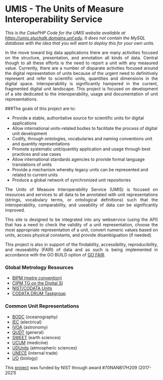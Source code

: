 # UMIS - The Units of Measure Interoperability Service

<em>This is the CakePHP Code for the UMIS website available at https://umis.stuchalk.domains.unf.edu. It does not contain
the MySQL database with the idea that you will want to deploy this for your own units.</em>

<p style="text-align: justify">In the move toward big data applications there are many activities focused on the structure, presentation, 
and annotation all kinds of data.  Central though to all these efforts is the need to report a unit with
any measured value.  Currently, there are a number of disparate activities focused around the digital
representation of units because of the urgent need to definitively represent and refer to scientific units,
quantities and dimensions in the digital space. Interoperability is significantly hampered in the current,
fragmented digital unit landscape. This project is focused on development of a site dedicated to the
interoperability, usage and documentation of unit representations.</p>

###The goals of this project are to:
- Provide a stable, authoritative source for scientific units for digital applications
- Allow international units-related bodies to facilitate the process of digital unit development
- Codify, through ontologies, vocabularies and naming conventions unit and quantity representations
- Promote systematic unit/quantity application and usage through best practices and use cases
- Allow international standards agencies to provide formal language translations of units
- Provide a mechanism whereby legacy units can be represented and related to current units
- Produce a global network of synchronized unit repositories

<p style="text-align: justify">The Units of Measure Interoperability Service (UMIS) is focused on resources and services to all data to be
annotated with unit representations (strings, vocabulary terms, or ontological definitions) such that
the interoperability, comparability, and useability of data can be significantly improved.</p>

<p style="text-align: justify">This site is designed to be integrated into any webservice (using the API) that has a need to check the
validity of a unit representation, choose the most appropriate representation of a unit, convert numeric
values based on units, access physical constants, and provide disambiguation (if needed).</p>

<p style="text-align: justify">This project is also in support of the findability, accessibility, reproducibility, and reuseability (FAIR)
of data and as such is being implemented in accordance with the GO BUILD option of 
<a href="https://www.dtls.nl/fair-data/go-fair/" rel="follow" target="_blank">GO FAIR</a>.</p>

### Global Metrology Resources
- <a href="https://www.bipm.org" rel="follow" target="_blank">BIPM (metre convention)</a>
- <a href="https://www.bipm.org/en/committees/ci/cipm/wg/cipm-tg-dsi" rel="follow" target="_blank">CIPM TG on the Digital SI</a>
- <a href="https://physics.nist.gov/cuu/Units/index.html" rel="follow" target="_blank">NIST/CODATA Units</a>
- <a href="https://codata.org/initiatives/task-groups/drum/" rel="follow" target="_blank">CODATA DRUM Taskgroup</a>

### Common Unit Representations</h4>
- <a href="http://vocab.nerc.ac.uk/collection/P06/current/" rel="follow" target="_blank">BODC</a> (oceanography)</li>
- <a href="https://cdd.iec.ch/cdd/iec61360/iec61360.nsf/Units" rel="follow" target="_blank">IEC</a> (electrical)</li>
- <a href="http://www.ivoa.net/documents/VOUnits/index.html" rel="follow" target="_blank">IVOA</a> (astronomy)</li>
- <a href="http://qudt.org/" rel="follow" target="_blank">QUDT</a> (general)</li>
- <a href="https://github.com/ESIPFed/sweet" rel="follow" target="_blank">SWEET</a> (earth sciences)</li>
- <a href="https://ucum.nlm.nih.gov/" rel="follow" target="_blank">UCUM</a> (medicine)</li>
- <a href="http://www.unidata.ucar.edu/software/udunits/" rel="follow" target="_blank">UDUnits</a> (atmospheric sciences)</li>
- <a href="https://unece.org/trade/cefact/UNLOCODE-Download" rel="follow" target="_blank">UNECE</a> (internal trade)</li>
- <a href="https://bioportal.bioontology.org/ontologies/UO" rel="follow" target="_blank">UO</a> (biology)</li>

This <a href="files/Semantic-Units-Project.pdf">project</a> was funded by NIST through award #70NANB17H209 (2017-2021)
